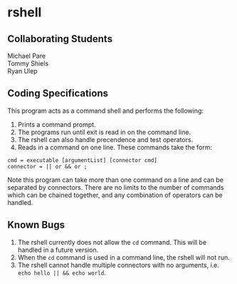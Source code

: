 # rshell

## Collaborating Students
Michael Pare  
Tommy Shiels  
Ryan Ulep

## Coding Specifications
This program acts as a command shell and performs the following:

1. Prints a command prompt.
2. The programs run until exit is read in on the command line.
3. The rshell can also handle precendence and test operators.
4. Reads in a command on one line. These commands take the form:

```
cmd = executable [argumentList] [connector cmd]
connector = || or && or ;
```

Note this program can take more than one command on a line and can be separated by connectors.
There are no limits to the number of commands which can be chained together, and any combination of operators can be handled. 

## Known Bugs
1. The rshell currently does not allow the `cd` command. This will be handled in a future version.
2. When the `cd` command is used in a command line, the rshell will not run.
3. The rshell cannot handle multiple connectors with no arguments, i.e. `echo hello || && echo world`.
